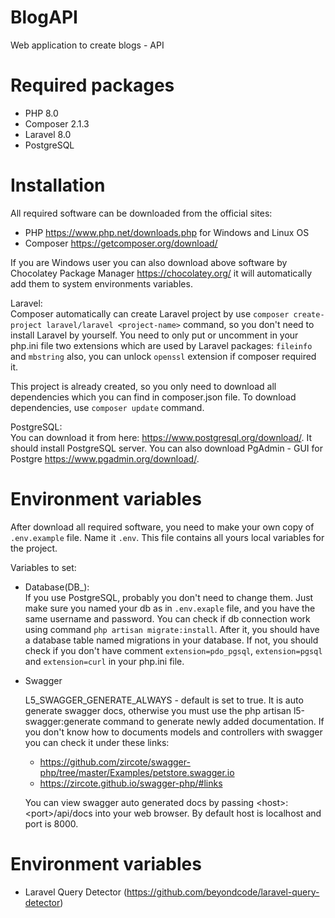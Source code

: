 # BlogAPI
Web application to create blogs - API

# Required packages

- PHP 8.0
- Composer 2.1.3
- Laravel 8.0
- PostgreSQL

# Installation

All required software can be downloaded from the official sites:
- PHP https://www.php.net/downloads.php for Windows and Linux OS
- Composer https://getcomposer.org/download/

If you are Windows user you can also download above software by Chocolatey Package Manager https://chocolatey.org/ it will automatically add them to system environments variables.

Laravel:  
Composer automatically can create Laravel project by use `composer create-project laravel/laravel <project-name>` command, so you don't need to install Laravel by yourself. You need to only put or uncomment in your php.ini file two extensions which are used by Laravel packages: `fileinfo` and `mbstring` also, you can unlock `openssl` extension if composer required it.  

This project is already created, so you only need to download all dependencies which you can find in composer.json file. To download dependencies, use `composer update` command.

PostgreSQL:  
You can download it from here: https://www.postgresql.org/download/. It should install PostgreSQL server.
You can also download PgAdmin - GUI for Postgre https://www.pgadmin.org/download/.

# Environment variables

After download all required software, you need to make your own copy of `.env.example` file. Name it `.env`. This file contains all yours local variables for the project.

Variables to set:  
- Database(DB_):  
If you use PostgreSQL, probably you don't need to change them. Just make sure you named your db as in `.env.exaple` file, and you have the same username and password. You can check if db connection work using command 
`php artisan migrate:install`. After it, you should have a database table named migrations in your database. If not, you should check if you don't have comment `extension=pdo_pgsql`, `extension=pgsql` and `extension=curl`  in your php.ini file.

- Swagger  

    L5_SWAGGER_GENERATE_ALWAYS - default is set to true. It is auto generate swagger docs, otherwise you must use the php artisan l5-swagger:generate command to generate newly added documentation. If you don't know how to documents models and controllers with swagger you can check it under these links:  
    - https://github.com/zircote/swagger-php/tree/master/Examples/petstore.swagger.io
    - https://zircote.github.io/swagger-php/#links 

    You can view swagger auto generated docs by passing \<host>:\<port>/api/docs into your web browser. By default host is localhost and port is 8000.

# Environment variables

- Laravel Query Detector (https://github.com/beyondcode/laravel-query-detector)
